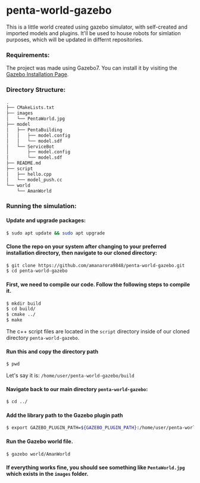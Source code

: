 # penta-world-gazebo
This is a little world created using gazebo simulator, with self-created and imported models and plugins. It'll be used to house robots for simlation purposes, which will be updated in differnt repositories.

### Requirements:

The project was made using Gazebo7. You can install it by visiting the [Gazebo Installation Page](http://gazebosim.org/tutorials?tut=install_ubuntu&ver=7.0).

### Directory Structure:
```bash
.
├── CMakeLists.txt
├── images
│   └── PentaWorld.jpg
├── model
│   ├── PentaBuilding
│   │   ├── model.config
│   │   └── model.sdf
│   └── ServiceBot
│       ├── model.config
│       └── model.sdf
├── README.md
├── script
│   ├── hello.cpp
│   └── model_push.cc
└── world
    └── AmanWorld
```

### Running the simulation:

#### Update and upgrade packages:
```bash
$ sudo apt update && sudo apt upgrade
```

#### Clone the repo on your system after changing to your preferred installation directory, then navigate to our cloned directory:
```bash
$ git clone https://github.com/amanarora9848/penta-world-gazebo.git
$ cd penta-world-gazebo
```

#### First, we need to compile our code. Follow the following steps to compile it.
```bash
$ mkdir build
$ cd build/
$ cmake ../
$ make
```
The c++ script files are located in the `script` directory inside of our cloned directory `penta-world-gazebo`.

#### Run this and copy the directory path
```bash
$ pwd
```
Let's say it is: `/home/user/penta-world-gazebo/build`

#### Navigate back to our main directory `penta-world-gazebo`:
```bash
$ cd ../
```

#### Add the library path to the Gazebo plugin path
```bash
$ export GAZEBO_PLUGIN_PATH=${GAZEBO_PLUGIN_PATH}:/home/user/penta-world-gazebo/build
```

#### Run the Gazebo world file.
```bash
$ gazebo world/AmanWorld
```

#### If everything works fine, you should see something like `PentaWorld.jpg` which exists in the `images` folder.
